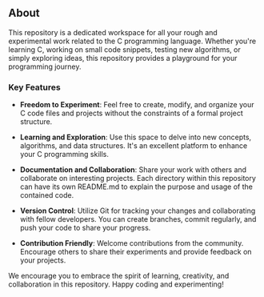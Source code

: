 ## About

This repository is a dedicated workspace for all your rough and experimental work related to the C programming language. Whether you're learning C, working on small code snippets, testing new algorithms, or simply exploring ideas, this repository provides a playground for your programming journey.

### Key Features

- **Freedom to Experiment**: Feel free to create, modify, and organize your C code files and projects without the constraints of a formal project structure.

- **Learning and Exploration**: Use this space to delve into new concepts, algorithms, and data structures. It's an excellent platform to enhance your C programming skills.

- **Documentation and Collaboration**: Share your work with others and collaborate on interesting projects. Each directory within this repository can have its own README.md to explain the purpose and usage of the contained code.

- **Version Control**: Utilize Git for tracking your changes and collaborating with fellow developers. You can create branches, commit regularly, and push your code to share your progress.

- **Contribution Friendly**: Welcome contributions from the community. Encourage others to share their experiments and provide feedback on your projects.

We encourage you to embrace the spirit of learning, creativity, and collaboration in this repository. Happy coding and experimenting!
